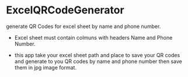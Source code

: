 # ExcelQRCodeGenerator
generate QR Codes for excel sheet by name and phone number.
- Excel sheet must contain colmuns with headers Name and Phone Number.

+ this app take your excel sheet path and place to save your QR codes and generate to you QR codes by name and phone number then save them in jpg image format.
